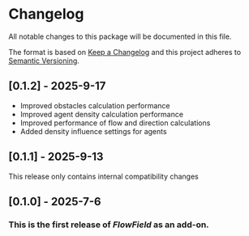 ﻿# Changelog

All notable changes to this package will be documented in this file.

The format is based on [Keep a Changelog](http://keepachangelog.com/en/1.0.0/)
and this project adheres to [Semantic
Versioning](http://semver.org/spec/v2.0.0.html).

## [0.1.2] - 2025-9-17

- Improved obstacles calculation performance
- Improved agent density calculation performance
- Improved performance of flow and direction calculations
- Added density influence settings for agents

## [0.1.1] - 2025-9-13

This release only contains internal compatibility changes

## [0.1.0] - 2025-7-6

### This is the first release of *FlowField* as an add-on.
